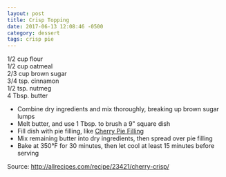 ```yaml
---
layout: post
title: Crisp Topping
date: 2017-06-13 12:08:46 -0500
category: dessert
tags: crisp pie
---
```

1/2 cup flour  
1/2 cup oatmeal  
2/3 cup brown sugar  
3/4 tsp. cinnamon  
1/2 tsp. nutmeg  
4 Tbsp. butter  
<ul>
 	<li>Combine dry ingredients and mix thoroughly, breaking up brown sugar lumps</li>
 	<li>Melt butter, and use 1 Tbsp. to brush a 9" square dish</li>
 	<li>Fill dish with pie filling, like <a href="http://tfsh.us/memory/2017/06/13/cherry-pie-filling/">Cherry Pie Filling</a></li>
 	<li>Mix remaining butter into dry ingredients, then spread over pie filling</li>
 	<li>Bake at 350°F for 30 minutes, then let cool at least 15 minutes before serving</li>
</ul>
Source: <a href="http://allrecipes.com/recipe/23421/cherry-crisp/">http://allrecipes.com/recipe/23421/cherry-crisp/</a>
